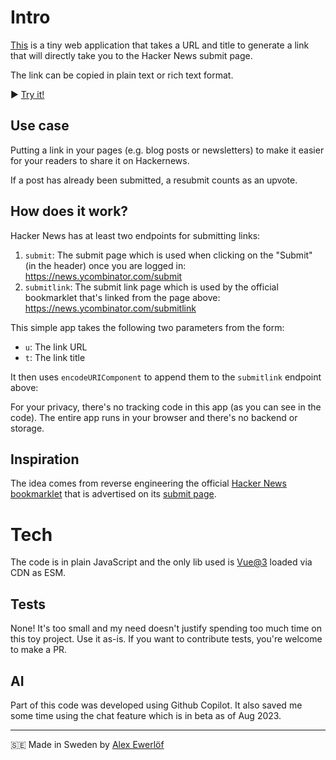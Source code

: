 # Intro

[This](https://hnlink.alexewerlof.com/)
is a tiny web application that takes a URL and
title to generate a link that will directly take you to the Hacker News submit page.

The link can be copied in plain text or rich text format.

▶️ [Try it!](https://news.ycombinator.com/submitlink?u=https%3A%2F%2Fhnlink.alexewerlof.com%2F&t=Hacker%20News%20Link%20Generator)

## Use case

Putting a link in your pages (e.g. blog posts
or newsletters) to make it easier for your
readers to share it on Hackernews.

If a post has already been submitted, a resubmit counts as an upvote.

## How does it work?

Hacker News has at least two endpoints for submitting links:

1. `submit`: The submit page which is used when clicking on the "Submit" (in the header) once you are logged in: https://news.ycombinator.com/submit
2. `submitlink`: The submit link page which is used by the official bookmarklet that's linked from the page above: https://news.ycombinator.com/submitlink

This simple app takes the following two parameters from the form:
* `u`: The link URL
* `t`: The link title

It then uses `encodeURIComponent` to append them to the `submitlink` endpoint above:

For your privacy, there's no tracking code in this app (as you can see in the code).
The entire app runs in your browser and there's no backend or storage.

## Inspiration

The idea comes from reverse engineering the official
[Hacker News](https://news.ycombinator.com/)
[bookmarklet](https://news.ycombinator.com/bookmarklet.html)
that is advertised on its
[submit page](https://news.ycombinator.com/submitlink).

# Tech

The code is in plain JavaScript and the only lib used is
[Vue@3](https://vuejs.org/) loaded via CDN as ESM.

## Tests

None! It's too small and my need doesn't justify spending too much time on this toy project. Use it as-is.
If you want to contribute tests, you're welcome to make a PR.

## AI

Part of this code was developed using Github Copilot.
It also saved me some time using the chat feature which
is in beta as of Aug 2023.

---

🇸🇪 Made in Sweden by [Alex Ewerlöf](https://alexewerlof.com)